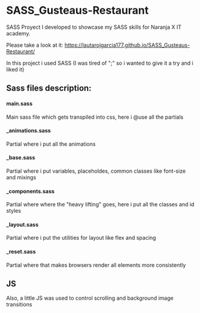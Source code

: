 # SASS_Gusteaus-Restaurant
SASS Proyect I developed to showcase my SASS skills for Naranja X IT academy.

Please take a look at it: https://lautarojgarcia177.github.io/SASS_Gusteaus-Restaurant/

In this project i used SASS (I was tired of ";" so i wanted to give it a try and i liked it)

## Sass files description:
#### main.sass
Main sass file which gets transpiled into css, here i @use all the partials
#### _animations.sass
Partial where i put all the animations
#### _base.sass
Partial where i put variables, placeholdes, common classes like font-size and mixings
#### _components.sass
Partial where where the "heavy lifting" goes, here i put all the classes and id styles
#### _layout.sass
Partial where i put the utilities for layout like flex and spacing
#### _reset.sass
Partial where that makes browsers render all elements more consistently

## JS
Also, a little JS was used to control scrolling and background image transitions
